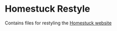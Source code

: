 # Homestuck Restyle
Contains files for restyling the [Homestuck website](http://www.mspaintadventures.com/?s=6)
